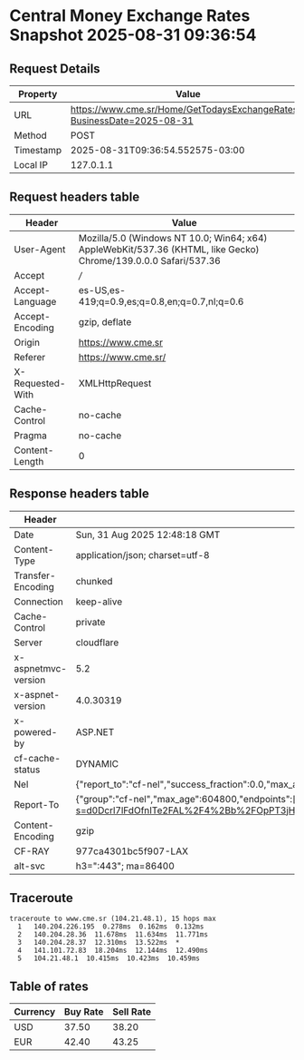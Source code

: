 # Central Money Exchange Rates Snapshot 2025-08-31 09:36:54
## Request Details

| Property | Value |
|----------|-------|
| URL | https://www.cme.sr/Home/GetTodaysExchangeRates/?BusinessDate=2025-08-31 |
| Method | POST |
| Timestamp | 2025-08-31T09:36:54.552575-03:00 |
| Local IP | 127.0.1.1 |
    
## Request headers table

| Header | Value |
|--------|-------|
| User-Agent | Mozilla/5.0 (Windows NT 10.0; Win64; x64) AppleWebKit/537.36 (KHTML, like Gecko) Chrome/139.0.0.0 Safari/537.36 |
| Accept | */* |
| Accept-Language | es-US,es-419;q=0.9,es;q=0.8,en;q=0.7,nl;q=0.6 |
| Accept-Encoding | gzip, deflate |
| Origin | https://www.cme.sr |
| Referer | https://www.cme.sr/ |
| X-Requested-With | XMLHttpRequest |
| Cache-Control | no-cache |
| Pragma | no-cache |
| Content-Length | 0 |

    
## Response headers table
| Header | Value |
|--------|-------|
| Date | Sun, 31 Aug 2025 12:48:18 GMT |
| Content-Type | application/json; charset=utf-8 |
| Transfer-Encoding | chunked |
| Connection | keep-alive |
| Cache-Control | private |
| Server | cloudflare |
| x-aspnetmvc-version | 5.2 |
| x-aspnet-version | 4.0.30319 |
| x-powered-by | ASP.NET |
| cf-cache-status | DYNAMIC |
| Nel | {"report_to":"cf-nel","success_fraction":0.0,"max_age":604800} |
| Report-To | {"group":"cf-nel","max_age":604800,"endpoints":[{"url":"https://a.nel.cloudflare.com/report/v4?s=d0Dcrl7lFdOfnITe2FAL%2F4%2Bb%2FOpPT3jH%2FDKk7H7bacz%2Bk1P8EbscQ8lNC3WemkDg7f0HDr%2BNO8Imw2eNXsE2e43U79yV8qZUWMc%3D"}]} |
| Content-Encoding | gzip |
| CF-RAY | 977ca4301bc5f907-LAX |
| alt-svc | h3=":443"; ma=86400 |

## Traceroute 

```
traceroute to www.cme.sr (104.21.48.1), 15 hops max
  1   140.204.226.195  0.278ms  0.162ms  0.132ms 
  2   140.204.28.36  11.678ms  11.634ms  11.771ms 
  3   140.204.28.37  12.310ms  13.522ms  * 
  4   141.101.72.83  18.204ms  12.144ms  12.490ms 
  5   104.21.48.1  10.415ms  10.423ms  10.459ms 

```


## Table of rates

| Currency | Buy Rate | Sell Rate |
|----------|----------|-----------|
| USD | 37.50 | 38.20 |
| EUR | 42.40 | 43.25 |
